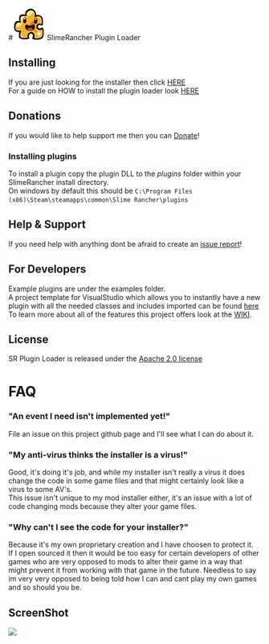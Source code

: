#<img src="https://github.com/dsisco11/SR_Plugin_Loader/raw/master/SR_Plugin_Loader/SR_PluginLoader/Resources/puzzle_slime_outlined_64.png" /> SlimeRancher Plugin Loader

## Installing
If you are just looking for the installer then click <a href="https://github.com/dsisco11/SR_Plugin_Loader/raw/master/Installer.zip">HERE</a>  
For a guide on HOW to install the plugin loader look <a href="https://github.com/dsisco11/SR_Plugin_Loader/wiki/Installation">HERE</a>

## Donations  
If you would like to help support me then you can <a href="https://www.paypal.com/cgi-bin/webscr?cmd=_s-xclick&hosted_button_id=DYGPA5XA4MWC2">Donate</a>!

### Installing plugins
To install a plugin copy the plugin DLL to the _plugins_ folder within your SlimeRancher install directory.  
On windows by default this should be `C:\Program Files (x86)\Steam\steamapps\common\Slime Rancher\plugins`

## Help & Support  
If you need help with anything dont be afraid to create an <a href="https://github.com/dsisco11/SR_Plugin_Loader/issues">issue report</a>!

## For Developers  
Example plugins are under the examples folder.  
A project template for VisualStudio which allows you to instantly have a new plugin with all the needed classes and includes imported can be found [here](https://github.com/dsisco11/SR_Plugin_Loader/raw/master/SR_Plugin_Template.vsix)  
To learn more about all of the features this project offers look at the <a href="https://github.com/dsisco11/SR_Plugin_Loader/wiki">WIKI</a>.
  
## License
SR Plugin Loader is released under the <a href="https://tldrlegal.com/license/apache-license-2.0-(apache-2.0)">Apache 2.0 license</a>

# FAQ
### "An event I need isn't implemented yet!"
File an issue on this project github page and I'll see what I can do about it.
  
### "My anti-virus thinks the installer is a virus!"  
Good, it's doing it's job, and while my installer isn't really a virus it does change the code in some game files and that might certainly look like a virus to some AV's.  
This issue isn't unique to my mod installer either, it's an issue with a lot of code changing mods because they alter your game files. 

### "Why can't I see the code for your installer?"  
Because it's my own proprietary creation and I have choosen to protect it.  
If I open sourced it then it would be too easy for certain developers of other games who are very opposed to mods to alter their game in a way that might prevent it from working with that game in the future. Needless to say im very very opposed to being told how I can and cant play my own games and so should you be.  


## ScreenShot
<img src="http://i.imgur.com/FiFw21L.jpg" />
